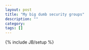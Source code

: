 ```yaml
---
layout: post
title: "My big dumb security groups"
description: ""
category: 
tags: []
---
```

{% include JB/setup %}
